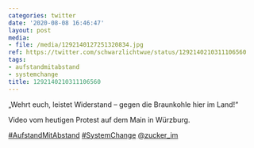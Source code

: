 ```yaml
---
categories: twitter
date: '2020-08-08 16:46:47'
layout: post
media:
- file: /media/1292140127251320834.jpg
ref: https://twitter.com/schwarzlichtwue/status/1292140210311106560
tags:
- aufstandmitabstand
- systemchange
title: 1292140210311106560
---
```

„Wehrt euch, leistet Widerstand – gegen die Braunkohle hier im Land!“



Video vom heutigen Protest auf dem Main in Würzburg.

[#AufstandMitAbstand](/t/aufstandmitabstand) [#SystemChange](/t/systemchange) [@zucker_im](https://twitter.com/zucker_im) 